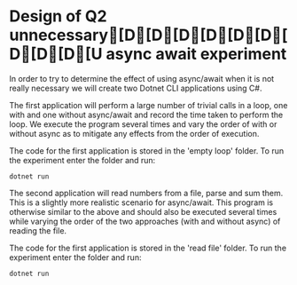 # Design of Q2 unnecessary[D[D[D[D[D[D[D[D[D[U async await experiment

In order to try to determine the effect of using async/await when it is not really necessary we will create two Dotnet CLI applications using C#. 

The first application will perform a large number of trivial calls in a loop, one with and one without async/await and record the time taken to perform the loop. We execute the program several times and vary the order of with or without async as to mitigate any effects from the order of execution.

The code for the first application is stored in the 'empty loop' folder. To run the experiment enter the folder and run:

```
dotnet run
```

The second application will read numbers from a file, parse and sum them. This is a slightly more realistic scenario for async/await. This program is otherwise similar to the above and should also be executed several times while varying the order of the two approaches (with and without async) of reading the file.

The code for the first application is stored in the 'read file' folder. To run the experiment enter the folder and run:

```
dotnet run
```
